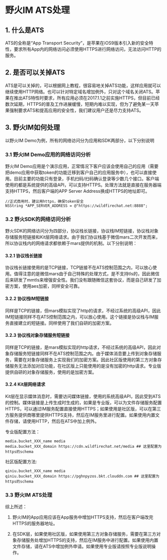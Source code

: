 # 野火IM ATS处理

## 1. 什么是ATS
ATS的全称是“App Transport Security”，是苹果在iOS9版本引入新的安全特性，要求所有App内的网络访问必须使用HTTPS进行网络访问，无法访问HTTP的服务。

## 2. 是否可以关掉ATS
ATS是可以关掉的，可以根据网上教程，很容易地关掉ATS功能，这样应用就可以继续使用HTTP网络。也可以针对特定域名增加例外，只对这个域名关闭ATS。苹果在推出ATS特性时要求，所有应用必须在2017.1.1之前实施HTTPS，但目前已经数次延期，HTTPS的普及工作进展缓慢，短期内难以实现，但为了避免某一天苹果强制要求ATS和提高应用的安全性，我们建议用户还是尽力支持ATS。

## 3. 野火IM如何处理
以野火IM Demo为例，所有的网络访问分为应用和SDK两部分，以下分别说明

### 3.1 野火IM Demo应用的网络访问分析
野火IM Demo应用是个演示应用，正常情况下客户应该会使用自己的应用（需要把demo应用中获取token的功能迁移到客户自己的应用服务中），也可以直接使用。目前主要的功能只有登录，手机扫码/扫码确认登录等少数几个接口。客户端使用的都是系统提供的高级API，可以支持HTTPS。处理方法就是直接在服务器端支持HTTPS，然后客户端的APP Server Address换成HTTPS的地址即可。
```
//正式商用时，建议用https，确保token安全
NSString *APP_SERVER_ADDRESS = @"https://wildfirechat.net:8888";
```

### 3.2 野火SDK的网络访问分析
野火SDK的网络访问分为四部分，协议栈长链接，协议栈IM短链接，协议栈对象存储服务短链接和Kit层网络请求。由于我们协议栈基于微信mars二次开发而来，所以协议栈内的网络请求都依赖于mars提供的机制。以下分别说明：

#### 3.2.1 协议栈长链接
协议栈长链接使用的是TCP链接，TCP链接不在ATS控制范围之内，可以放心使用。值得注意的是微信mars由于自己特殊的处理方式，是不支持tls的，因此微信后来研发了mmtls来增强安全性。我们没有跟随微信这套协议，而是自己研发了加密方案，使用aes加密，同样安全可靠。

#### 3.2.2 协议栈IM短链接
同样是TCP的链接，但mars模拟实现了http的请求，不经过系统的高级API，因此IM短链接同样不在ATS控制范围之内，可以放心使用。这个链接是协议栈与IM服务直接建立的短链接。同样使用了我们自研的加密方案。

#### 3.2.3 协议栈对象存储服务短链接
同样是TCP的链接，是mars模拟实现的http请求，不经过系统的高级API，因此对象存储服务短链接同样不在ATS控制范围之内。由于媒体消息要上传到对象存储服务，需要在对象存储服务上实现我们的加密方案。因此社区版使用的第三方对象存储服务无法添加对应功能，在社区版上只能使用的是没有加密的http请求。专业版提供自研的对象存储服务，使用的是加密方案。

#### 3.2.4 Kit层网络请求
Kit层在显示媒体消息时，需要访问媒体链接，使用的系统高级API，因此受到ATS的控制。媒体链接是上传生成时生成的，如果是专业版，可以为文件存储服务配置HTTPS，可以通过IM服务配置直接使用HTTPS；如果使用是社区版，可以在第三方服务提供商哪里提供HTTPS支持，然后在IM服务里进行配置。如果使用内置文件存储，请使用HTTP，然后在ATS中加上例外。

专业版配置方法：
```
media.bucket_XXX_name media
media.bucket_XXX_domain https://cdn.wildfirechat.net/media ## 这里配置为https的schema
```

社区版配置方法:
```
qiniu.bucket_XXX_name media
qiniu.bucket_XXX_domain https://pghnpyzos.bkt.clouddn.com ## 这里配置为https的schema
```

### 3.3 野火IM ATS处理
综上所述：

1. 野火IM的App应用应该在App服务中增加HTTPS支持，然后在客户端改完HTTPS的服务器地址。

2. 在SDK层，如果使用社区版，如果使用第三方对象存储服务，需要在第三方对象存储服务处增加HTTPS的支持，然后在IM服务中进行配置。如果使用内置文件存储，请在ATS中增加例外申请。如果使用专业版请按照专业版说明操作。
